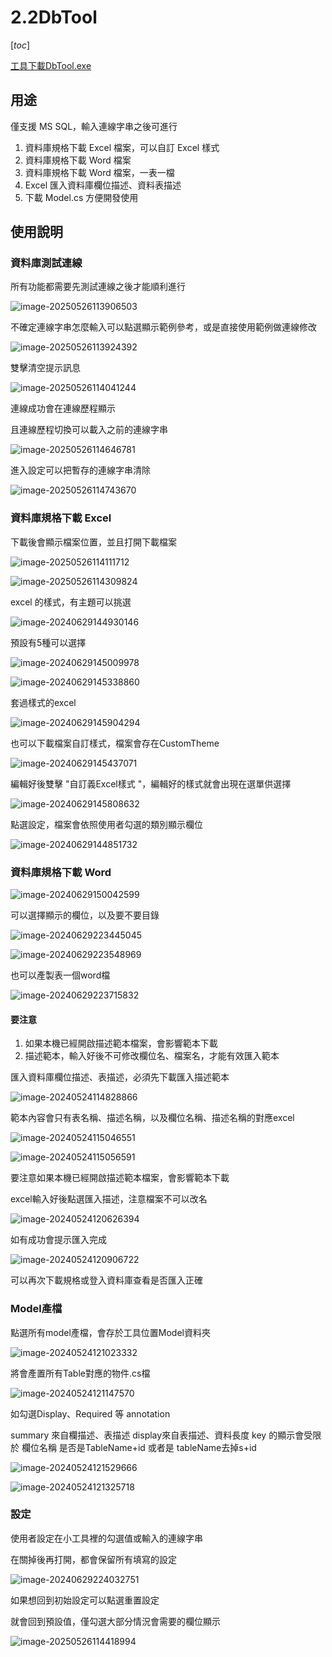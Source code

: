 # 2.2DbTool

 [_toc_]

[工具下載DbTool.exe](https://github.com/adaruru/DevTool/releases/download/1.1/DbTool.exe)

## 用途

僅支援 MS SQL，輸入連線字串之後可進行

1. 資料庫規格下載 Excel 檔案，可以自訂 Excel 樣式
2. 資料庫規格下載 Word 檔案
3. 資料庫規格下載 Word 檔案，一表一檔
4. Excel 匯入資料庫欄位描述、資料表描述
5. 下載 Model.cs 方便開發使用

## 使用說明

### 資料庫測試連線

所有功能都需要先測試連線之後才能順利進行

![image-20250526113906503](.attach/.readme/image-20250526113906503.png)

不確定連線字串怎麼輸入可以點選顯示範例參考，或是直接使用範例做連線修改

![image-20250526113924392](.attach/.readme/image-20250526113924392.png)

雙擊清空提示訊息

![image-20250526114041244](.attach/.readme/image-20250526114041244.png)

連線成功會在連線歷程顯示

且連線歷程切換可以載入之前的連線字串

![image-20250526114646781](.attach/.readme/image-20250526114646781.png)

進入設定可以把暫存的連線字串清除

![image-20250526114743670](.attach/.readme/image-20250526114743670.png)

### 資料庫規格下載 Excel

下載後會顯示檔案位置，並且打開下載檔案

![image-20250526114111712](.attach/.readme/image-20250526114111712.png)

![image-20250526114309824](.attach/.readme/image-20250526114309824.png)

excel 的樣式，有主題可以挑選

![image-20240629144930146](.attach/.readme/image-20240629144930146.png)

預設有5種可以選擇

![image-20240629145009978](.attach/.readme/image-20240629145009978.png)

![image-20240629145338860](.attach/.readme/image-20240629145338860.png)

套過樣式的excel

![image-20240629145904294](.attach/.readme/image-20240629145904294.png)

也可以下載檔案自訂樣式，檔案會存在CustomTheme

![image-20240629145437071](.attach/.readme/image-20240629145437071.png)

編輯好後雙擊 "自訂義Excel樣式 "，編輯好的樣式就會出現在選單供選擇

![image-20240629145808632](.attach/.readme/image-20240629145808632.png)

點選設定，檔案會依照使用者勾選的類別顯示欄位 

![image-20240629144851732](.attach/.readme/image-20240629144851732.png)



### 資料庫規格下載 Word

![image-20240629150042599](.attach/.readme/image-20240629150042599.png)

可以選擇顯示的欄位，以及要不要目錄

![image-20240629223445045](.attach/.readme/image-20240629223445045.png)

![image-20240629223548969](.attach/.readme/image-20240629223548969.png)

也可以產製表一個word檔

![image-20240629223715832](.attach/.readme/image-20240629223715832.png)

#### 要注意

1. 如果本機已經開啟描述範本檔案，會影響範本下載
2. 描述範本，輸入好後不可修改欄位名、檔案名，才能有效匯入範本

匯入資料庫欄位描述、表描述，必須先下載匯入描述範本

![image-20240524114828866](.attach/.readme/image-20240524114828866-171967194290215.png)

範本內容會只有表名稱、描述名稱，以及欄位名稱、描述名稱的對應excel

![image-20240524115046551](.attach/.readme/image-20240524115046551-171967194290213.png)

![image-20240524115056591](.attach/.readme/image-20240524115056591-171967194290214.png)

要注意如果本機已經開啟描述範本檔案，會影響範本下載

excel輸入好後點選匯入描述，注意檔案不可以改名

![image-20240524120626394](.attach/.readme/image-20240524120626394-171967194290212.png)

如有成功會提示匯入完成

![image-20240524120906722](.attach/.readme/image-20240524120906722-171967194290216.png)

可以再次下載規格或登入資料庫查看是否匯入正確

### Model產檔

點選所有model產檔，會存於工具位置Model資料夾

![image-20240524121023332](.attach/.readme/image-20240524121023332-171967194290319.png)

將會產置所有Table對應的物件.cs檔

![image-20240524121147570](.attach/.readme/image-20240524121147570-171967194290217.png)



如勾選Display、Required 等 annotation

summary 來自欄描述、表描述
display來自表描述、資料長度
key 的顯示會受限於 欄位名稱 是否是TableName+id 或者是 tableName去掉s+id 

![image-20240524121529666](.attach/.readme/image-20240524121529666-171967194290218.png)

![image-20240524121325718](.attach/.readme/image-20240524121325718-171967194290320.png)

### 設定

使用者設定在小工具裡的勾選值或輸入的連線字串

在關掉後再打開，都會保留所有填寫的設定

![image-20240629224032751](.attach/.readme/image-20240629224032751.png)

如果想回到初始設定可以點選重置設定

就會回到預設值，僅勾選大部分情況會需要的欄位顯示

![image-20250526114418994](.attach/.readme/image-20250526114418994.png)